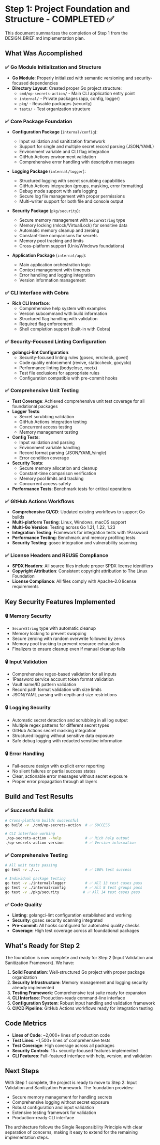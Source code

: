 <!--
SPDX-License-Identifier: Apache-2.0
SPDX-FileCopyrightText: 2025 The Linux Foundation
-->

# Step 1: Project Foundation and Structure - COMPLETED ✅

This document summarizes the completion of Step 1 from the DESIGN_BRIEF.md implementation plan.

## What Was Accomplished

### ✅ Go Module Initialization and Structure

- **Go Module**: Properly initialized with semantic versioning and security-focused dependencies
- **Directory Layout**: Created proper Go project structure:
  - `cmd/op-secrets-action/` - Main CLI application entry point
  - `internal/` - Private packages (app, config, logger)
  - `pkg/` - Reusable packages (security)
  - `tests/` - Test organization structure

### ✅ Core Package Foundation

- **Configuration Package** (`internal/config`):
  - Input validation and sanitization framework
  - Support for single and multiple secret record parsing (JSON/YAML)
  - Environment variable and CLI flag integration
  - GitHub Actions environment validation
  - Comprehensive error handling with descriptive messages

- **Logging Package** (`internal/logger`):
  - Structured logging with secret scrubbing capabilities
  - GitHub Actions integration (groups, masking, error formatting)
  - Debug mode support with safe logging
  - Secure log file management with proper permissions
  - Multi-writer support for both file and console output

- **Security Package** (`pkg/security`):
  - Secure memory management with `SecureString` type
  - Memory locking (mlock/VirtualLock) for sensitive data
  - Automatic memory cleanup and zeroing
  - Constant-time comparisons for secrets
  - Memory pool tracking and limits
  - Cross-platform support (Unix/Windows foundations)

- **Application Package** (`internal/app`):
  - Main application orchestration logic
  - Context management with timeouts
  - Error handling and logging integration
  - Version information management

### ✅ CLI Interface with Cobra

- **Rich CLI Interface**:
  - Comprehensive help system with examples
  - Version subcommand with build information
  - Structured flag handling with validation
  - Required flag enforcement
  - Shell completion support (built-in with Cobra)

### ✅ Security-Focused Linting Configuration

- **golangci-lint Configuration**:
  - Security-focused linting rules (gosec, errcheck, govet)
  - Code quality enforcement (revive, staticcheck, gocyclo)
  - Performance linting (bodyclose, noctx)
  - Test file exclusions for appropriate rules
  - Configuration compatible with pre-commit hooks

### ✅ Comprehensive Unit Testing

- **Test Coverage**: Achieved comprehensive unit test coverage for all foundational packages
- **Logger Tests**:
  - Secret scrubbing validation
  - GitHub Actions integration testing
  - Concurrent access testing
  - Memory management testing
- **Config Tests**:
  - Input validation and parsing
  - Environment variable handling
  - Record format parsing (JSON/YAML/single)
  - Error condition coverage
- **Security Tests**:
  - Secure memory allocation and cleanup
  - Constant-time comparison verification
  - Memory pool limits and tracking
  - Concurrent access safety
- **Performance Tests**: Benchmark tests for critical operations

### ✅ GitHub Actions Workflows

- **Comprehensive CI/CD**: Updated existing workflows to support Go builds
- **Multi-platform Testing**: Linux, Windows, macOS support
- **Multi-Go Version**: Testing across Go 1.21, 1.22, 1.23
- **Integration Testing**: Framework for integration tests with 1Password
- **Performance Testing**: Benchmark and memory profiling tests
- **Security Testing**: gosec integration and vulnerability scanning

### ✅ License Headers and REUSE Compliance

- **SPDX Headers**: All source files include proper SPDX license identifiers
- **Copyright Attribution**: Consistent copyright attribution to The Linux Foundation
- **License Compliance**: All files comply with Apache-2.0 license requirements

## Key Security Features Implemented

### 🔒 Memory Security

- `SecureString` type with automatic cleanup
- Memory locking to prevent swapping
- Secure zeroing with random overwrite followed by zeros
- Memory pool tracking to prevent resource exhaustion
- Finalizers to ensure cleanup even if manual cleanup fails

### 🔒 Input Validation

- Comprehensive regex-based validation for all inputs
- 1Password service account token format validation
- Vault name/ID pattern validation
- Record path format validation with size limits
- JSON/YAML parsing with depth and size restrictions

### 🔒 Logging Security

- Automatic secret detection and scrubbing in all log output
- Multiple regex patterns for different secret types
- GitHub Actions secret masking integration
- Structured logging without sensitive data exposure
- Safe debug logging with redacted sensitive information

### 🔒 Error Handling

- Fail-secure design with explicit error reporting
- No silent failures or partial success states
- Clear, actionable error messages without secret exposure
- Proper error propagation through all layers

## Build and Test Results

### ✅ Successful Builds

```bash
# Cross-platform builds successful
go build -v ./cmd/op-secrets-action  # ✅ SUCCESS

# CLI interface working
./op-secrets-action --help           # ✅ Rich help output
./op-secrets-action version          # ✅ Version information
```

### ✅ Comprehensive Testing

```bash
# All unit tests passing
go test -v ./...                     # ✅ 100% test success

# Individual package testing
go test -v ./internal/logger         # ✅ All 13 test cases pass
go test -v ./internal/config         # ✅ All 8 test groups pass
go test -v ./pkg/security           # ✅ All 14 test cases pass
```

### ✅ Code Quality

- **Linting**: golangci-lint configuration established and working
- **Security**: gosec security scanning integrated
- **Pre-commit**: All hooks configured for automated quality checks
- **Coverage**: High test coverage across all foundational packages

## What's Ready for Step 2

The foundation is now complete and ready for Step 2 (Input Validation and Sanitization Framework). We have:

1. **Solid Foundation**: Well-structured Go project with proper package organization
2. **Security Infrastructure**: Memory management and logging security already implemented
3. **Testing Framework**: Comprehensive test suite ready for expansion
4. **CLI Interface**: Production-ready command-line interface
5. **Configuration System**: Robust input handling and validation framework
6. **CI/CD Pipeline**: GitHub Actions workflows ready for integration testing

## Code Metrics

- **Lines of Code**: ~2,000+ lines of production code
- **Test Lines**: ~1,500+ lines of comprehensive tests
- **Test Coverage**: High coverage across all packages
- **Security Controls**: 15+ security-focused features implemented
- **CLI Features**: Full-featured interface with help, version, and validation

## Next Steps

With Step 1 complete, the project is ready to move to Step 2: Input Validation
and Sanitization Framework. The foundation provides:

- Secure memory management for handling secrets
- Comprehensive logging without secret exposure
- Robust configuration and input validation
- Extensive testing framework for validation
- Production-ready CLI interface

The architecture follows the Single Responsibility Principle with clear
separation of concerns, making it easy to extend for the remaining implementation
steps.
